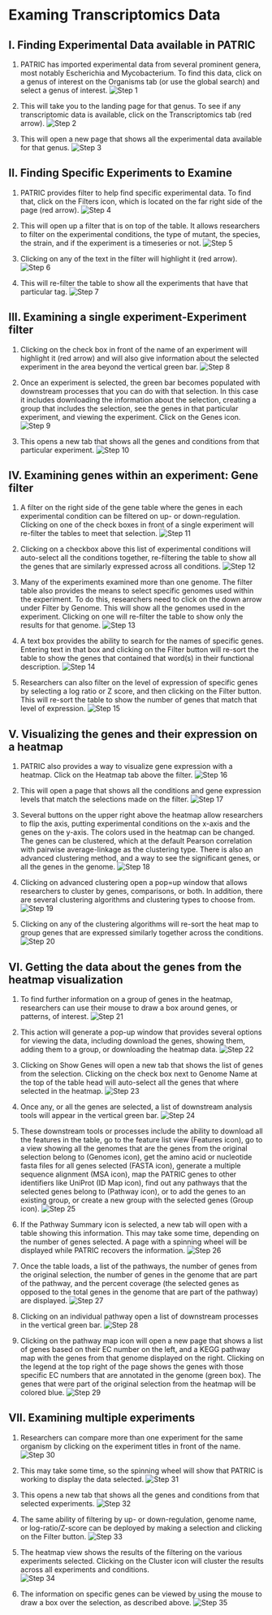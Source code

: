 # Examing Transcriptomics Data

## I.  Finding Experimental Data available in PATRIC
1. PATRIC has imported experimental data from several prominent genera, most notably Escherichia and Mycobacterium.  To find this data, click on a genus of interest on the Organisms tab (or use the global search) and select a genus of interest.
![Step 1](./images/image1.png "Step 1")

2. This will take you to the landing page for that genus.  To see if any transcriptomic data is available, click on the Transcriptomics tab (red arrow).
![Step 2](./images/image2.png "Step 2")

3.  This will open a new page that shows all the experimental data available for that genus.
![Step 3](./images/image3.png "Step 3")

## II.  Finding Specific Experiments to Examine
1.	PATRIC provides filter to help find specific experimental data.  To find that, click on the Filters icon, which is located on the far right side of the page (red arrow).
![Step 4](./images/image4.png "Step 4")

2.	This will open up a filter that is on top of the table.  It allows researchers to filter on the experimental conditions, the type of mutant, the species, the strain, and if the experiment is a timeseries or not.
![Step 5](./images/image5.png "Step 5")

3.	Clicking on any of the text in the filter will highlight it (red arrow).
![Step 6](./images/image6.png "Step 6")

4.	This will re-filter the table to show all the experiments that have that particular tag.
![Step 7](./images/image7.png "Step 7")

## III. Examining a single experiment-Experiment filter
1.	Clicking on the check box in front of the name of an experiment will highlight it (red arrow) and will also give information about the selected experiment in the area beyond the vertical green bar.
![Step 8](./images/image8.png "Step 8")

2.	Once an experiment is selected, the green bar becomes populated with downstream processes that you can do with that selection.  In this case it includes downloading the information about the selection, creating a group that includes the selection, see the genes in that particular experiment, and viewing the experiment.  Click on the Genes icon.
![Step 9](./images/image9.png "Step 9")

3.	This opens a new tab that shows all the genes and conditions from that particular experiment.
![Step 10](./images/image10.png "Step 10")

## IV. Examining genes within an experiment: Gene filter
1.	A filter on the right side of the gene table where the genes in each experimental condition can be filtered on up- or down-regulation.  Clicking on one of the check boxes in front of a single experiment will re-filter the tables to meet that selection.
![Step 11](./images/image11.png "Step 11")

2.	Clicking on a checkbox above this list of experimental conditions will auto-select all the conditions together, re-filtering the table to show all the genes that are similarly expressed across all conditions.
![Step 12](./images/image12.png "Step 12")

3.	 Many of the experiments examined more than one genome.  The filter table also provides the means to select specific genomes used within the experiment.  To do this, researchers need to click on the down arrow under Filter by Genome.  This will show all the genomes used in the experiment.  Clicking on one will re-filter the table to show only the results for that genome.
![Step 13](./images/image13.png "Step 13")

4.	A text box provides the ability to search for the names of specific genes.  Entering text in that box and clicking on the Filter button will re-sort the table to show the genes that contained that word(s) in their functional description.
![Step 14](./images/image14.png "Step 14")

5.	 Researchers can also filter on the level of expression of specific genes by selecting a log ratio or Z score, and then clicking on the Filter button.  This will re-sort the table to show the number of genes that match that level of expression.
![Step 15](./images/image15.png "Step 15")

## V. Visualizing the genes and their expression on a heatmap
1.  PATRIC also provides a way to visualize gene expression with a heatmap. Click on the Heatmap tab above the filter.
![Step 16](./images/image16.png "Step 16")

2. This will open a page that shows all the conditions and gene expression levels that match the selections made on the filter.
![Step 17](./images/image17.png "Step 17")

4.	 Several buttons on the upper right above the heatmap allow researchers to flip the axis, putting experimental conditions on the x-axis and the genes on the y-axis.  The colors used in the heatmap can be changed. The genes can be clustered, which at the default Pearson correlation with pairwise average-linkage as the clustering type.  There is also an advanced clustering method, and a way to see the significant genes, or all the genes in the genome.
![Step 18](./images/image18.png "Step 18")

5.	Clicking on advanced clustering open a pop=up window that allows researchers to cluster by genes, comparisons, or both.  In addition, there are several clustering algorithms and clustering types to choose from.
![Step 19](./images/image19.png "Step 19")

6.	 Clicking on any of the clustering algorithms will re-sort the heat map to group genes that are expressed similarly together across the conditions.
![Step 20](./images/image20.png "Step 20")

## VI.  Getting the data about the genes from the heatmap visualization
1.	To find further information on a group of genes in the heatmap, researchers can use their mouse to draw a box around genes, or patterns, of interest.
![Step 21](./images/image21.png "Step 21")

2.	This action will generate a pop-up window that provides several options for viewing the data, including download the genes, showing them, adding them to a group, or downloading the heatmap data.
![Step 22](./images/image22.png "Step 22")

3.	 Clicking on Show Genes will open a new tab that shows the list of genes from the selection. Clicking on the check box next to Genome Name at the top of the table head will auto-select all the genes that where selected in the heatmap.
![Step 23](./images/image23.png "Step 23")

4.	Once any, or all the genes are selected, a list of downstream analysis tools will appear in the vertical green bar.
![Step 24](./images/image24.png "Step 24")

5.	These downstream tools or processes include the ability to download all the features in the table, go to the feature list view (Features icon), go to a view showing all the genomes that are the genes from the original selection belong to (Genomes icon), get the amino acid or nucleotide fasta files for all genes selected (FASTA icon), generate a multiple sequence alignment (MSA icon), map the PATRIC genes to other identifiers like UniProt (ID Map icon), find out any pathways that the selected genes belong to (Pathway icon), or to add the genes to an existing group, or create a new group with the selected genes (Group icon).
![Step 25](./images/image25.png "Step 25")

6.	 If the Pathway Summary icon is selected, a new tab will open with a table showing this information.  This may take some time, depending on the number of genes selected.  A page with a spinning wheel will be displayed while PATRIC recovers the information.
![Step 26](./images/image26.png "Step 26")

7.	Once the table loads, a list of the pathways, the number of genes from the original selection, the number of genes in the genome that are part of the pathway, and the percent coverage (the selected genes as opposed to the total genes in the genome that are part of the pathway) are displayed.
![Step 27](./images/image27.png "Step 27")

8.	Clicking on an individual pathway open a list of downstream processes in the vertical green bar.
![Step 28](./images/image28.png "Step 28")

9.	Clicking on the pathway map icon will open a new page that shows a list of genes based on their EC number on the left, and a KEGG pathway map with the genes from that genome displayed on the right.  Clicking on the legend at the top right of the page shows the genes with those specific EC numbers that are annotated in the genome (green box).  The genes that were part of the original selection from the heatmap will be colored blue.
![Step 29](./images/image29.png "Step 29")

## VII.  Examining multiple experiments
1.	Researchers can compare more than one experiment for the same organism by clicking on the experiment titles in front of the name.  
![Step 30](./images/image30.png "Step 30")

2.	This may take some time, so the spinning wheel will show that PATRIC is working to display the data selected.
![Step 31](./images/image31.png "Step 31")

3.	 This opens a new tab that shows all the genes and conditions from that selected experiments.
![Step 32](./images/image32.png "Step 32")

4.	 The same ability of filtering by up- or down-regulation, genome name, or log-ratio/Z-score can be deployed by making a selection and clicking on the Filter button.
![Step 33](./images/image33.png "Step 33")

5.	The heatmap view shows the results of the filtering on the various experiments selected.  Clicking on the Cluster icon will cluster the results across all experiments and conditions.  
![Step 34](./images/image34.png "Step 34")

6.	The information on specific genes can be viewed by using the mouse to draw a box over the selection, as described above.
![Step 35](./images/image35.png "Step 35")
